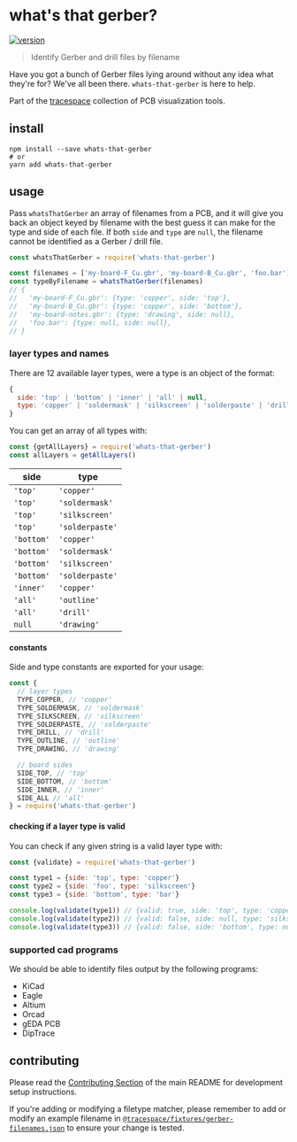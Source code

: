 # what's that gerber?

[![version][npm-badge]][npm]

> Identify Gerber and drill files by filename

Have you got a bunch of Gerber files lying around without any idea what they're for? We've all been there. `whats-that-gerber` is here to help.

Part of the [tracespace][] collection of PCB visualization tools.

[tracespace]: https://github.com/tracespace/tracespace
[npm]: https://www.npmjs.com/package/whats-that-gerber
[npm-badge]: https://img.shields.io/npm/v/whats-that-gerber.svg?style=flat-square&maxAge=3600

## install

```shell
npm install --save whats-that-gerber
# or
yarn add whats-that-gerber
```

## usage

Pass `whatsThatGerber` an array of filenames from a PCB, and it will give you back an object keyed by filename with the best guess it can make for the type and side of each file. If both `side` and `type` are `null`, the filename cannot be identified as a Gerber / drill file.

```js
const whatsThatGerber = require('whats-that-gerber')

const filenames = ['my-board-F_Cu.gbr', 'my-board-B_Cu.gbr', 'foo.bar']
const typeByFilename = whatsThatGerber(filenames)
// {
//   'my-board-F_Cu.gbr': {type: 'copper', side: 'top'},
//   'my-board-B_Cu.gbr': {type: 'copper', side: 'bottom'},
//   'my-board-notes.gbr': {type: 'drawing', side: null},
//   'foo.bar': {type: null, side: null},
// }
```

### layer types and names

There are 12 available layer types, were a type is an object of the format:

```js
{
  side: 'top' | 'bottom' | 'inner' | 'all' | null,
  type: 'copper' | 'soldermask' | 'silkscreen' | 'solderpaste' | 'drill' | 'outline' | 'drawing' | null,
}
```

You can get an array of all types with:

```js
const {getAllLayers} = require('whats-that-gerber')
const allLayers = getAllLayers()
```

| side       | type            |
| ---------- | --------------- |
| `'top'`    | `'copper'`      |
| `'top'`    | `'soldermask'`  |
| `'top'`    | `'silkscreen'`  |
| `'top'`    | `'solderpaste'` |
| `'bottom'` | `'copper'`      |
| `'bottom'` | `'soldermask'`  |
| `'bottom'` | `'silkscreen'`  |
| `'bottom'` | `'solderpaste'` |
| `'inner'`  | `'copper'`      |
| `'all'`    | `'outline'`     |
| `'all'`    | `'drill'`       |
| `null`     | `'drawing'`     |

#### constants

Side and type constants are exported for your usage:

```js
const {
  // layer types
  TYPE_COPPER, // 'copper'
  TYPE_SOLDERMASK, // 'soldermask'
  TYPE_SILKSCREEN, // 'silkscreen'
  TYPE_SOLDERPASTE, // 'solderpaste'
  TYPE_DRILL, // 'drill'
  TYPE_OUTLINE, // 'outline'
  TYPE_DRAWING, // 'drawing'

  // board sides
  SIDE_TOP, // 'top'
  SIDE_BOTTOM, // 'bottom'
  SIDE_INNER, // 'inner'
  SIDE_ALL // 'all'
} = require('whats-that-gerber')
```

#### checking if a layer type is valid

You can check if any given string is a valid layer type with:

```js
const {validate} = require('whats-that-gerber')

const type1 = {side: 'top', type: 'copper'}
const type2 = {side: 'foo', type: 'silkscreen'}
const type3 = {side: 'bottom', type: 'bar'}

console.log(validate(type1)) // {valid: true, side: 'top', type: 'copper'}
console.log(validate(type2)) // {valid: false, side: null, type: 'silkscreen'}
console.log(validate(type3)) // {valid: false, side: 'bottom', type: null}
```

### supported cad programs

We should be able to identify files output by the following programs:

* KiCad
* Eagle
* Altium
* Orcad
* gEDA PCB
* DipTrace

## contributing

Please read the [Contributing Section](../README.md#contributing) of the main README for development setup instructions.

If you're adding or modifying a filetype matcher, please remember to add or modify an example filename in [`@tracespace/fixtures/gerber-filenames.json`](../fixtures/gerber-filenames.json) to ensure your change is tested.
